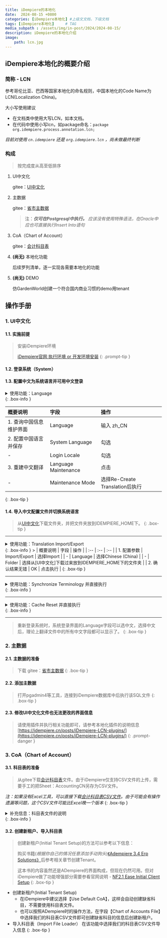 ```yaml
---
title: iDempiere的本地化
date:  2024-08-15 +0800
categories: [iDempiere本地化] #上级文文档，下级文档
tags: [iDempiere本地化]     # TAG
media_subpath : /assets/img/in-post/2024/2024-08-15/
description: iDempiere的本地化介绍
image:
    path: lcn.jpg
---
```


## iDempiere本地化的概要介绍

### 简称 - LCN
 参考哥伦比亚、巴西等国家本地化的命名规则，中国本地化的Code Name为LCN(Localization China)。
 
 大小写使用建议
 - 在文档类中使用大写LCN，如本文档。
 - 在代码中使用小写lcn，如package命名：```package org.idempiere.process.annotation.lcn; ```

 _目前对使用 ```cn.idempiere``` 还是 ```org.idempiere.lcn``` ，尚未做最终判断_

### 构成
> 按完成度从高至低排序

1. UI中文化

   gitee：[UI中文化](https://gitee.com/idchina/chinese-translation/tree/master/zh_CN)

1. 主数据

   gitee：[省市主数据](https://gitee.com/idchina/chinese-translation/tree/master/Utils/sql_region_city.sql) 
   > 注：_**仅可在Postgresql中执行。** 应该没有使用特殊语法，在Oracle中应也可直接执行Insert Into语句_

1. CoA（Chart of Account）

   gitee：[会计科目表](https://gitee.com/idchina/chinese-translation/tree/master/Utils/iDChina_AccountingCN.xlsx)

1. **(尚无)** 本地化功能

   后续罗列清单，逐一实现各需要本地化的功能

1. **(尚无)** DEMO

   仿GardenWorld创建一个符合国内商业习惯的demo用tenant

## 操作手册

### 1. UI中文化

#### 1.1. 实施前提
> 安装iDempiere环境
> 
> [iDempiere官网 执行环境 or 开发环境安装](https://wiki.idempiere.org/en/Installing_iDempiere)
{: .prompt-tip }

#### 1.2. 登录系统（System）

#### 1.3. 配置中文为系统语言并可用中文登录

<details class="details-block" markdown="1">
<summary> 使用功能：Language </summary>
菜单路径 System Admin->General Rules->System Rules
</details>
{: .box-info }

>
| 概要说明 | 字段 | 操作 |
| :-- | :-- | :-- |
| 1. 查询中国信息维护界面 | Language | 输入 zh_CN |
| 2. 配置中国语言并保存 | System Language | 勾选 |
| - | Login Locale | 勾选 |
| 3. 重建中文翻译 | Language Maintenance | 点击 |
| - | Maintenance Mode | 选择Re-Create Translation后执行 |
{: .box-tip }

#### 1.4. 导入中文配置文件并切换系统语言

>从[UI中文化](https://gitee.com/idchina/chinese-translation/tree/master/zh_CN)下载文件夹，并把文件夹放到IDEMPIERE_HOME下。
{: .box-tip }

---
>
<details class="details-block" markdown="1">
<summary> 使用功能：Translation Import/Export </summary>
菜单路径 System Admin->General Rules->System Rules
</details>
{: .box-info }
>
| 概要说明 | 字段 | 操作 |
| :-- | :-- | :-- |
| 1. 配置参数 | Import/Export | 选择Import |
| - | Language | 选择Chinese (China) |
| - | Folder | 选择从[UI中文化]下载过来放到IDEMPIERE_HOME下的文件夹 |
| 2. 确认结果无错 | OK | 点击执行 |
{: .box-tip }

---
>
<details class="details-block" markdown="1">
<summary> 使用功能：Synchronize Terminology 并直接执行</summary>
菜单路径 System Admin->General Rules
</details>
{: .box-info }

---
>
<details class="details-block" markdown="1">
<summary> 使用功能：Cache Reset 并直接执行</summary>
菜单路径 System Admin->General Rules
</details>
{: .box-info }

---
> 重新登录系统时，系统登录界面的Language字段可以选中文，选择中文后，理论上翻译文件中的所有中文字段都可以显示了。
{: .box-tip }

### 2. 主数据

#### 2.1. 主数据的准备

> 下载 gitee：[省市主数据](https://gitee.com/idchina/chinese-translation/tree/master/Utils/sql_region_city.sql) 
{: .box-tip }

#### 2.2. 添加主数据

> 打开pgadmin4等工具，连接到iDempiere数据库中后执行该SQL文件
{: .box-tip }

#### 2.3. 修改UI中文化文件也无法更改的界面信息

> 请使用插件并执行相关功能即可，请参考本地化插件的说明信息
> [https://idempiere.cn/posts/iDempiere-LCN-plugins/](https://idempiere.cn/posts/iDempiere-LCN-plugins/)
{: .prompt-danger }

### 3. CoA（Chart of Account）

#### 3.1. 科目表的准备

>从gitee下载[会计科目表](https://gitee.com/idchina/chinese-translation/tree/master/Utils/iDChina_AccountingCN.xlsx)文件。由于iDempiere仅支持CSV文件的上传，需要手工的把Sheet：AccountingCN另存为CSV文件。
>
_注：如果没有Excel工具，可以直接下载[会计科目表CSV文件](https://gitee.com/idchina/chinese-translation/blob/master/Utils/iDChina_AccountingCN.csv)。由于可能会有操作遗漏等问题，这个CSV文件可能比Excel晚一个版本_
{: .box-tip }

<details class="details-block" markdown="1">
<summary>补充信息：科目表文件的说明</summary>
这个文件是一个Excel文件，公有3个Sheet，这里做一个简单的说明
- 【AccountingCN】             对象科目表信息
- 【AccountingCN-工作前版本】   由历届大神编辑的科目表文件，我在QQ组中下载的。我也是基于这个版本做的更新
- 【AccountingUS】             英文科目表，用于比对用
</details>
{: .box-info }

#### 3.2. 创建新租户、导入科目表

> 创建新租户(Initial Tenant Setup)的方法可以参考以下信息：
> 
> 购买书籍(_根据你自己的情况任意添加手动狗头_)[《Adempiere 3.4 Erp Solutions》](https://www.amazon.com/exec/obidos/ASIN/1847197264/acmorg-20)后参考相关章节创建Tenant。
> 
> 这本书的内容虽然还是ADempiere的界面构成，但现在仍然可用。但对iDempiere做了功能增强部分需要参看官网说明 - [NF2.1 Ease Initial Client Setup](https://wiki.idempiere.org/en/NF2.1_Ease_Initial_Client_Setup)
{: .box-tip }

>
- 创建新租户(Initial Tenant Setup)
  * 在iDempiere中建议选择【Use Default CoA】，这样会自动创建缺省科目，不需要使用科目表文件。
  * 也可以按照ADempiere时的操作方法，在字段【Chart of Accounts File】中选择我们的科目表CSV文件即可创建缺省科目的信息后创建新租户。
- 导入科目表（Import File Loader）
  在该功能中选择我们的科目表CSV文件导入信息
{: .box-tip }
